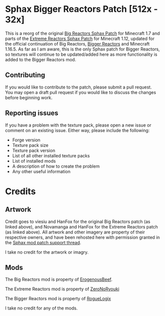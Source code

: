 # Sphax Bigger Reactors Patch [512x - 32x]
This is a reorg of the original 
[Big Reactors Sphax Patch](https://bdcraft.net/community/releases-for-mods-f9/big-reactors-t1550.html)
for Minecraft 1.7 and parts of the 
[Extreme Reactors Sphax Patch](https://bdcraft.net/community/work-progress-f8/extreme-reactors-t6159.html)
for Minecraft 1.12, updated for the official continuation of Big Reactors, 
[Bigger Reactors](https://github.com/BiggerSeries/BiggerSeries) and Minecraft 1.16.5. As far as I am aware, this is
the only Sphax patch for Bigger Reactors, so textures will continue to be updated/added here as more functionality
is added to the Bigger Reactors mod.

## Contributing
If you would like to contribute to the patch, please submit a pull request. You may open a draft pull request if 
you would like to discuss the changes before beginning work.

## Reporting issues
If you have a problem with the texture pack, please open a new issue or comment on an existing issue. Either way,
please include the following:
- Forge version
- Texture pack size
- Texture pack version
- List of all other installed texture packs
- List of installed mods
- A description of how to create the problem
- Any other useful information

# Credits
## Artwork
Credit goes to viesiu and HanFox for the original Big Reactors patch (as linked above), and Novamanga and HanFox for
 the Extreme Reactors patch (as linked above). All artwork and other imagery are property of their respective owners, 
and have been rehosted here with permission granted in the [Sphax mod patch support thread](https://bdcraft.net/community/releases-for-mods-f9/rules-read-this-before-posting-mod-support-patch-t312.html). 

I take no credit for the artwork or imagry.

## Mods
The Big Reactors mod is property of [ErogenousBeef](http://www.big-reactors.com/#/).

The Extreme Reactors mod is property of [ZeroNoRyouki](https://www.curseforge.com/minecraft/mc-mods/extreme-reactors)

The Bigger Reactors mod is property of [RogueLogix](https://github.com/BiggerSeries/BiggerSeries)

I take no credit for any of the mods.